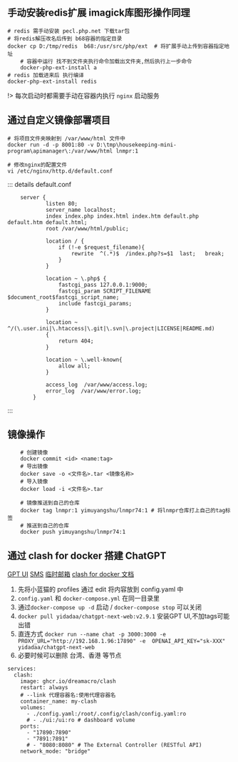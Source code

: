 ## 手动安装redis扩展  imagick库图形操作同理
```shell
# redis 需手动安装 pecl.php.net 下载tar包
# 将redis解压改名后传到 b68容器的指定目录
docker cp D:/tmp/redis  b68:/usr/src/php/ext  # 将扩展手动上传到容器指定地址
    # 容器中运行 找不到文件夹执行命令加载出文件夹,然后执行上一步命令
    docker-php-ext-install a 
# redis 加载进来后 执行编译
docker-php-ext-install redis
```

!> 每次启动时都需要手动在容器内执行 `nginx` 启动服务
## 通过自定义镜像部署项目
```shell
# 将项目文件夹映射到 /var/www/html 文件中
docker run -d -p 8001:80 -v D:\tmp\housekeeping-mini-program\apimanager\:/var/www/html lnmpr:1

# 修改nginx的配置文件
vi /etc/nginx/http.d/default.conf
```

::: details default.conf
```shell
    server {
            listen 80;
            server_name localhost;
            index index.php index.html index.htm default.php default.htm default.html;
            root /var/www/html/public;
    
            location / {
                if (!-e $request_filename){
                    rewrite  ^(.*)$  /index.php?s=$1  last;   break;
                }
            }
        
            location ~ \.php$ {
                fastcgi_pass 127.0.0.1:9000;
                fastcgi_param SCRIPT_FILENAME $document_root$fastcgi_script_name;
                include fastcgi_params;
            }
        
            location ~ ^/(\.user.ini|\.htaccess|\.git|\.svn|\.project|LICENSE|README.md)
            {
                return 404;
            }
        
            location ~ \.well-known{
                allow all;
            }
        
            access_log  /var/www/access.log;
            error_log  /var/www/error.log;
        }
```
:::


## 镜像操作
```shell
    # 创建镜像
    docker commit <id> <name:tag>
    # 导出镜像
    docker save -o <文件名>.tar <镜像名称>
    # 导入镜像
    docker load -i <文件名>.tar
    
    # 镜像推送到自己的仓库
    docker tag lnmpr:1 yimuyangshu/lnmpr74:1 # 将lnmpr仓库打上自己的tag标签
    # 推送到自己的仓库
    docker push yimuyangshu/lnmpr74:1
```

## 通过 clash for docker 搭建 ChatGPT
[GPT UI](https://github.com/Yidadaa/ChatGPT-Next-Web/blob/main/README_CN.md#%E9%83%A8%E7%BD%B2)
[SMS](https://sms-activate.org/cn)
[临时邮箱](https://temp-mail.org/)
[clash for docker 文档](https://dreamacro.github.io/clash/introduction/service.html#docker)

1. 先将小蓝猫的 profiles 通过 edit 将内容放到 config.yaml 中
2. `config.yaml` 和 `docker-compose.yml` 在同一目录里
3. 通过`docker-compose up -d` 启动  / `docker-compose stop` 可以关闭
4. `docker pull yidadaa/chatgpt-next-web:v2.9.1` 安装GPT UI,不加tags可能出错
6. 直连方式 `docker run --name chat -p 3000:3000 -e PROXY_URL="http://192.168.1.96:17890" -e  OPENAI_API_KEY="sk-XXX" yidadaa/chatgpt-next-web`
7. 必要时候可以删除 台湾、香港 等节点
```shell
services:
  clash:
    image: ghcr.io/dreamacro/clash
    restart: always
    # --link 代理容器名:使用代理容器名 
    container_name: my-clash
    volumes:
      - ./config.yaml:/root/.config/clash/config.yaml:ro
      # - ./ui:/ui:ro # dashboard volume
    ports:
      - "17890:7890"
      - "7891:7891"
      # - "8080:8080" # The External Controller (RESTful API)
    network_mode: "bridge"
```